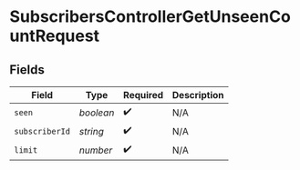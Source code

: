 # SubscribersControllerGetUnseenCountRequest


## Fields

| Field              | Type               | Required           | Description        |
| ------------------ | ------------------ | ------------------ | ------------------ |
| `seen`             | *boolean*          | :heavy_check_mark: | N/A                |
| `subscriberId`     | *string*           | :heavy_check_mark: | N/A                |
| `limit`            | *number*           | :heavy_check_mark: | N/A                |